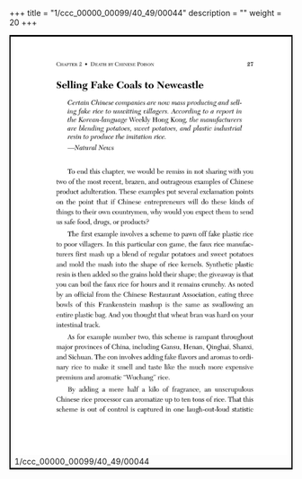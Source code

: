 +++
title = "1/ccc_00000_00099/40_49/00044"
description = ""
weight = 20
+++

<table style="border:2px solid black;max-width:800px;max-height:800px;" 
><tr><td>
<img class="center-fit-jpg"
src="/jpg_/out_jpg_dbc_044.jpg">
1/ccc_00000_00099/40_49/00044
</img></td></tr></table>
